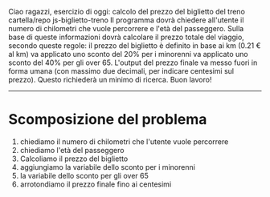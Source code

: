 Ciao ragazzi,
esercizio di oggi: calcolo del prezzo del biglietto del treno
cartella/repo js-biglietto-treno
Il programma dovrà chiedere all'utente il numero di chilometri che vuole percorrere e l'età del passeggero.
Sulla base di queste informazioni dovrà calcolare il prezzo totale del viaggio, secondo queste regole:
il prezzo del biglietto è definito in base ai km (0.21 € al km)
va applicato uno sconto del 20% per i minorenni
va applicato uno sconto del 40% per gli over 65.
L'output del prezzo finale va messo fuori in forma umana (con massimo due decimali, per indicare centesimi sul prezzo). Questo richiederà un minimo di ricerca.
Buon lavoro!

---

# Scomposizione del problema

1. chiediamo il numero di chilometri che l'utente vuole percorrere
2. chiediamo l'età del passeggero
3. Calcoliamo il prezzo del biglietto
4. aggiungiamo la variabile dello sconto per i minorenni
5. la variabile dello sconto per gli over 65
6. arrotondiamo il prezzo finale fino ai centesimi